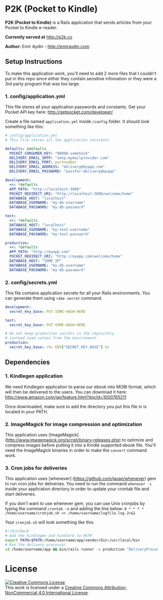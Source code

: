 P2K (Pocket to Kindle)
===
**P2K (Pocket to Kindle)** is a Rails application that sends articles from your Pocket to Kindle e-reader.

**Currently served at** http://p2k.co

**Author:** Emir Aydin - http://emiraydin.com

## Setup Instructions

To make this application work, you'll need to add 2 more files that I couldn't put in this repo since either they contain sensitive infomation or they were a 3rd party program that was too large.

### 1. config/application.yml

This file stores all your application passwords and constants. Get your Pocket API key here: http://getpocket.com/developer/

Create a file named `application.yml` inside `/config` folder. It should look something like this:

```yml
# config/application.yml
# This file stores all the application constants

defaults: &defaults
  POCKET_CONSUMER_KEY: "00000-somehash"
  DELIVERY_EMAIL_SMTP: "smtp.mymailprovider.com"
  DELIVERY_EMAIL_PORT: portnumber
  DELIVERY_EMAIL_ADDRESS: "delivery@myapp.com"
  DELIVERY_EMAIL_PASSWORD: "passfor-delivery@myapp"

development:
  <<: *defaults
  APP_PATH: "http://localhost:3000"
  POCKET_REDIRECT_URI: "http://localhost:3000/welcome/home"
  DATABASE_HOST: "localhost"
  DATABASE_USERNAME: "my-db-username"
  DATABASE_PASSWORD: "my-db-password"

test:
  <<: *defaults
  DATABASE_HOST: "localhost"
  DATABASE_USERNAME: "my-test-username"
  DATABASE_PASSWORD: "my-test-password"

production:
  <<: *defaults
  APP_PATH: "http://myapp.com"
  POCKET_REDIRECT_URI: "http://myapp.com/welcome/home"
  DATABASE_HOST: "SOME IP"
  DATABASE_USERNAME: "my-db-username"
  DATABASE_PASSWORD: "my-db-password"
```

### 2. config/secrets.yml
This file contains application secrets for all your Rails environments. You can generate them using `rake secret` command.

```yml
development:
  secret_key_base: PUT-SOME-HASH-HERE

test:
  secret_key_base: PUT-SOME-HASH-HERE

# Do not keep production secrets in the repository,
# instead read values from the environment.
production:
  secret_key_base: <%= ENV["SECRET_KEY_BASE"] %>
```

## Dependencies

### 1. Kindlegen application
We need Kindlegen application to parse our ebook into MOBI format, which will then be delivered to the users. You can download it here: http://www.amazon.com/gp/feature.html?docId=1000765211

Once downloaded, make sure to add the directory you put this file in is located in your PATH.

### 2. ImageMagick for image compression and optimization
This application uses [ImageMagick] (http://www.imagemagick.org/script/binary-releases.php) to optimize and compress images before putting it into a Kindle supported ebook file. You'll need the ImageMagick binaries in order to make the `convert` command work.

### 3. Cron jobs for deliveries
This application uses [whenever] (https://github.com/javan/whenever) gem to run cron jobs for deliveries.
You need to run the command `whenever -i` inside your application directory in order to update your crontab file and start deliveries.

If you don't want to use whenever gem, you can use Unix cronjobs by typing the command `crontab -e` and adding the line below:
`0 * * * * /home/username/cronjob.sh >> /home/username/logfile.log 2>&1`

Your `cronjob.sh` will look something like this:
```sh
#!/bin/bash
# Add the kindlegen and kindlerb to PATH
export PATH=$PATH:/home/username/app/vendor/bin:/usr/local/bin
# Run the delivery processor
cd /home/username/app && bin/rails runner -e production "DeliveryProcessor.check"
```

License
===
<a rel="license" href="http://creativecommons.org/licenses/by-nc/4.0/"><img alt="Creative Commons License" style="border-width:0" src="https://i.creativecommons.org/l/by-nc/4.0/88x31.png" /></a><br />This work is licensed under a <a rel="license" href="http://creativecommons.org/licenses/by-nc/4.0/">Creative Commons Attribution-NonCommercial 4.0 International License</a>.

